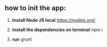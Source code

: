 ## how to init the app:

1. **Install Node JS local**
https://nodejs.org/


2. **Install the dependencies on terminal**
npm i


2. **run**
grunt